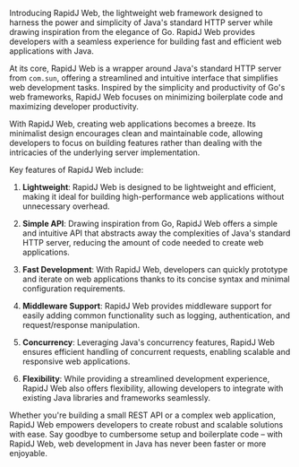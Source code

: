 Introducing RapidJ Web, the lightweight web framework designed to harness the power and simplicity of Java's standard HTTP server while drawing inspiration from the elegance of Go. RapidJ Web provides developers with a seamless experience for building fast and efficient web applications with Java.

At its core, RapidJ Web is a wrapper around Java's standard HTTP server from `com.sun`, offering a streamlined and intuitive interface that simplifies web development tasks. Inspired by the simplicity and productivity of Go's web frameworks, RapidJ Web focuses on minimizing boilerplate code and maximizing developer productivity.

With RapidJ Web, creating web applications becomes a breeze. Its minimalist design encourages clean and maintainable code, allowing developers to focus on building features rather than dealing with the intricacies of the underlying server implementation.

Key features of RapidJ Web include:

1. **Lightweight**: RapidJ Web is designed to be lightweight and efficient, making it ideal for building high-performance web applications without unnecessary overhead.

2. **Simple API**: Drawing inspiration from Go, RapidJ Web offers a simple and intuitive API that abstracts away the complexities of Java's standard HTTP server, reducing the amount of code needed to create web applications.

3. **Fast Development**: With RapidJ Web, developers can quickly prototype and iterate on web applications thanks to its concise syntax and minimal configuration requirements.

4. **Middleware Support**: RapidJ Web provides middleware support for easily adding common functionality such as logging, authentication, and request/response manipulation.

5. **Concurrency**: Leveraging Java's concurrency features, RapidJ Web ensures efficient handling of concurrent requests, enabling scalable and responsive web applications.

6. **Flexibility**: While providing a streamlined development experience, RapidJ Web also offers flexibility, allowing developers to integrate with existing Java libraries and frameworks seamlessly.

Whether you're building a small REST API or a complex web application, RapidJ Web empowers developers to create robust and scalable solutions with ease. Say goodbye to cumbersome setup and boilerplate code – with RapidJ Web, web development in Java has never been faster or more enjoyable.
